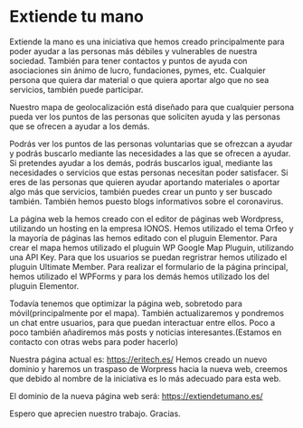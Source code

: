 # Extiende tu mano

Extiende la mano es una iniciativa que hemos creado principalmente para poder ayudar a las personas más débiles y vulnerables de nuestra sociedad. También para tener contactos y puntos de ayuda con asociaciones sin ánimo de lucro, fundaciones, pymes, etc.
Cualquier persona que quiera dar material o que quiera aportar algo que no sea servicios, también puede participar.

Nuestro mapa de geolocalización está diseñado para que cualquier persona pueda ver los puntos de las personas que soliciten ayuda y las personas que se ofrecen a ayudar a los demás.

Podrás ver los puntos de las personas voluntarias que se ofrezcan a ayudar y podrás buscarlo mediante las necesidades a las que se ofrecen a ayudar. Si pretendes ayudar a los demás, podrás buscarlos igual, mediante las necesidades o servicios que estas personas necesitan poder satisfacer. Si eres de las personas que quieren ayudar aportando materiales o aportar algo más que servicios, también puedes crear un punto y ser buscado también.
También hemos puesto blogs informativos sobre el coronavirus.

La página web la hemos creado con el editor de páginas web Wordpress, utilizando un hosting en la empresa IONOS. Hemos utilizado el tema Orfeo y la mayoría de páginas las hemos editado con el pluguin Elementor.
Para crear el mapa hemos utilizado el pluguin WP Google Map Pluguin, utilizando una API Key. 
Para que los usuarios se puedan regristrar hemos utilizado el pluguin Ultimate Member.
Para realizar el formulario de la página principal, hemos utilizado el WPForms y para los demás hemos utilizado los del pluguin Elementor.

Todavía tenemos que optimizar la página web, sobretodo para móvil(principalmente por el mapa). También actualizaremos y pondremos un chat entre usuarios, para que puedan interactuar entre ellos. Poco a poco también añadiremos más posts y noticias interesantes.(Estamos en contacto con otras webs para poder hacerlo)

Nuestra página actual es: https://eritech.es/
Hemos creado un nuevo dominio y haremos un traspaso de Worpress hacia la nueva web, creemos que debido al nombre de la iniciativa es lo más adecuado para esta web.

El dominio de la nueva página web será: https://extiendetumano.es/

Espero que aprecien nuestro trabajo.
Gracias.

